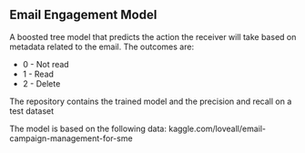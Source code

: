 ## Email Engagement Model
A boosted tree model that predicts the action the receiver will take based on metadata related to the email. The outcomes are:
* 0 - Not read
* 1 - Read
* 2 - Delete

The repository contains the trained model and the precision and recall on a test dataset

The model is based on the following data: kaggle.com/loveall/email-campaign-management-for-sme